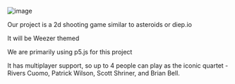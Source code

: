 ![image](https://user-images.githubusercontent.com/70330869/222767146-730f6eba-1f0d-47aa-bf92-5ebeca2d2ec1.png)

Our project is a 2d shooting game similar to asteroids or diep.io

It will be Weezer themed

We are primarily using p5.js for this project

It has multiplayer support, so up to 4 people can play as the iconic quartet - Rivers Cuomo, Patrick Wilson, Scott Shriner, and Brian Bell.
